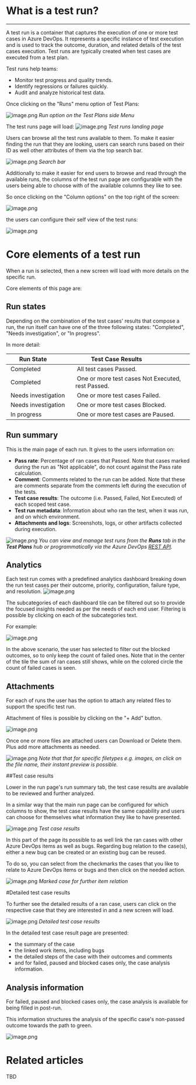 
# What is a test run?
-------------------

A test run is a container that captures the execution of one or more test cases in Azure DevOps. It represents a specific instance of test execution and is used to track the outcome, duration, and related details of the test cases execution. Test runs are typically created when test cases are executed from a test plan.

Test runs help teams:
*   Monitor test progress and quality trends.
*   Identify regressions or failures quickly.
*   Audit and analyze historical test data.

Once clicking on the "Runs" menu option of Test Plans:

![image.png](/.attachments/image-aa7aa10b-8aca-4419-8778-5b22829660d2.png)
_Run option on the Test Plans side Menu_

The test runs page will load:
![image.png](/.attachments/image-c7032226-8289-4595-becc-cfdd2158ffdf.png)
_Test runs landing page_

Users can browse all the test runs available to them. To make it easier finding the run that they are looking, users can search runs based on their ID as well other attributes of them via the top search bar. 

![image.png](/.attachments/image-66ba8461-2fae-4f97-adfc-d73c20e13a17.png)
_Search bar_

Additionally to make it easier for end users to browse and read through the available runs, the columns of the test run page are configurable with the users being able to choose with of the available columns they like to see. 

So once clicking on the "Column options" on the top right of the screen:

![image.png](/.attachments/image-840c993f-fd51-4203-a56b-a0ab233fac27.png)

the users can configure their self view of the test runs:

![image.png](/.attachments/image-f932d9c6-c71e-4010-95e1-40d88634e61b.png)

# Core elements of a test run

When a run is selected, then a new screen will load with more details on the specific run. 

Core elements of this page are:

## Run states

Depending on the combination of the test cases' results that compose a run, the run itself can have one of the three following states: "Completed", "Needs investigation", or "In progress".

In more detail: 

| **Run State**         | **Test Case Results**                  | **Description**                                                                  |
|-----------------------|----------------------------------------|----------------------------------------------------------------------------------|
| Completed             | All test cases Passed.                  | The test run has finished, and all tests passed.                                |
| Completed             | One or more test cases Not Executed, rest Passed. | The run is marked complete, with some tests were skipped or not run.  |
| Needs investigation   | One or more test cases Failed.          | The test run has finished, and some tests failed.                               |
| Needs investigation   | One or more test cases Blocked.         | The test run has finished, and some tests are marked as blocked.                |
| In progress           | One or more test cases are Paused.      | The run is currently paused and can be resumed later.                           |


## Run summary
This is the main page of each run. It gives to the users information on: 
*   **Pass rate**: Percentage of ran cases that Passed. Note that cases marked during the run as "Not applicable", do not count against the Pass rate calculation. 
*   **Comment**: Comments related to the run can be added. Note that these are comments separate from the comments left during the execution of the tests.  
*   **Test case results**: The outcome (i.e. Passed, Failed, Not Executed) of each scoped test case.
*   **Test run metadata**: Information about who ran the test, when it was run, and on which environment.
*   **Attachments and logs**: Screenshots, logs, or other artifacts collected during execution.


![image.png](/.attachments/image-5e3489ea-0cc6-4360-9569-631c984387ac.png)
_You can view and manage test runs from the **Runs** tab in the **Test Plans** hub or programmatically via the Azure DevOps [REST API](https://learn.microsoft.com/en-us/rest/api/azure/devops/test/runs?view=azure-devops-rest-7.1)._


## Analytics

Each test run comes with a predefined analytics dashboard breaking down the run test cases per their outcome, priority, configuration, failure type, and resolution. 
![image.png](/.attachments/image-9cd3eb65-9326-4980-a00c-5560b2218e4f.png)

The subcategories of each dashboard tile can be filtered out so to provide the focused insights needed as per the needs of each end user. Filtering is possible by clicking on each of the subcategories text.

For example: 

![image.png](/.attachments/image-388400f5-58b2-4fae-bed2-34301c670c4e.png)

In the above scenario, the user has selected to filter out the blocked outcomes, so to only keep the count of failed ones. Note that in the center of the tile the sum of ran cases still shows, while on the colored circle the count of failed cases is seen.

## Attachments

For each of runs the user has the option to attach any related files to support the specific test run. 

Attachment of files is possible by clicking on the "+ Add" button. 

![image.png](/.attachments/image-4db8409f-3585-4e5d-9304-cb501ff32f4e.png)

Once one or more files are attached users can Download or Delete them. Plus add more attachments as needed. 


![image.png](/.attachments/image-904fcd1d-c586-4dca-ba3c-aad6eb6a26f4.png)
_Note that that for specific filetypes e.g. images, on click on the file name, their instant preview is possible._

##Test case results

Lower in the run page's run summary tab, the test case results are available to be reviewed and further analyzed. 

In a similar way that the main run page can be configured for which columns to show, the test case results have the same capability and users can choose for themselves what information they like to have presented. 

![image.png](/.attachments/image-43123007-6ea0-4578-82e7-521d1724e39f.png)
_Test case results_

In this part of the page its possible to as well link the ran cases with other Azure DevOps items as well as bugs. Regarding bug relation to the case(s), either a new bug can be created or an existing bug can be reused. 

To do so, you can select from the checkmarks the cases that you like to relate to Azure DevOps items or bugs and then click on the needed action. 

![image.png](/.attachments/image-65277583-db2f-47db-9cf5-0ea35d189228.png)
_Marked case for further item relation_


#Detailed test case results

To further see the detailed results of a ran case, users can click on the respective case that they are interested in and a new screen will load. 

![image.png](/.attachments/image-da871b99-5a07-4d23-919a-811c233b8466.png)
_Detailed test case results_

In the detailed test case result page are presented: 

- the summary of the case
- the linked work items, including bugs  
- the detailed steps of the case with their outcomes and comments 
- and for failed, paused and blocked cases only, the case analysis information. 

## Analysis information

For failed, paused and blocked cases only, the case analysis is available for being filled in post-run.

This information structures the analysis of the specific case's non-passed outcome towards the path to green. 

![image.png](/.attachments/image-5a1667b5-3ff8-42f1-b189-a30bb9273326.png)


# Related articles 
TBD

